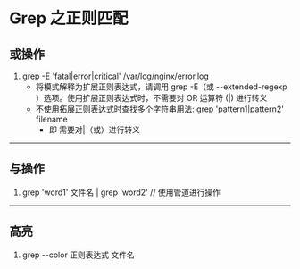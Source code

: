 # Grep 之正则匹配
## 或操作
1. grep -E 'fatal|error|critical' /var/log/nginx/error.log
   - 将模式解释为扩展正则表达式，请调用 grep -E（或 --extended-regexp ）选项。使用扩展正则表达式时，不需要对 OR 运算符 (|) 进行转义
   - 不使用拓展正则表达式时查找多个字符串用法:  grep 'pattern1\|pattern2' filename
       + 即 需要对|（或）进行转义


-----

## 与操作
1. grep 'word1' 文件名 | grep 'word2'  // 使用管道进行操作

-----

## 高亮
1. grep --color 正则表达式 文件名